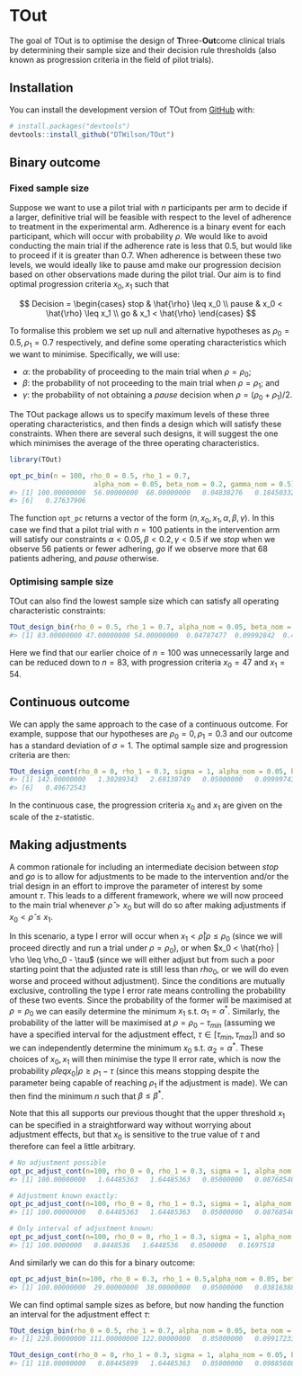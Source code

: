 
<!-- README.md is generated from README.Rmd. Please edit that file -->

# TOut

<!-- badges: start -->
<!-- badges: end -->

The goal of TOut is to optimise the design of **T**hree-**Out**come
clinical trials by determining their sample size and their decision rule
thresholds (also known as progression criteria in the field of pilot
trials).

## Installation

You can install the development version of TOut from
[GitHub](https://github.com/) with:

``` r
# install.packages("devtools")
devtools::install_github("DTWilson/TOut")
```

## Binary outcome

### Fixed sample size

Suppose we want to use a pilot trial with $n$ participants per arm to
decide if a larger, definitive trial will be feasible with respect to
the level of adherence to treatment in the experimental arm. Adherence
is a binary event for each participant, which will occur with
probability $\rho$. We would like to avoid conducting the main trial if
the adherence rate is less that 0.5, but would like to proceed if it is
greater than 0.7. When adherence is between these two levels, we would
ideally like to pause amd make our progression decision based on other
observations made during the pilot trial. Our aim is to find optimal
progression criteria $x_0, x_1$ such that

$$
Decision =
\begin{cases}
 stop    & \hat{\rho} \leq x_0 \\
 pause   & x_0 < \hat{\rho} \leq x_1 \\
 go      & x_1 < \hat{\rho}
 \end{cases}       
$$

To formalise this problem we set up null and alternative hypotheses as
$\rho_0 = 0.5, \rho_1 = 0.7$ respectively, and define some operating
characteristics which we want to minimise. Specifically, we will use:

-   $\alpha$: the probability of proceeding to the main trial when
    $\rho = \rho_0$;
-   $\beta$: the probability of not proceeding to the main trial when
    $\rho = \rho_1$; and
-   $\gamma$: the probability of not obtaining a $pause$ decision when
    $\rho = (\rho_0 + \rho_1)/2$.

The TOut package allows us to specify maximum levels of these three
operating characteristics, and then finds a design which will satisfy
these constraints. When there are several such designs, it will suggest
the one which minimises the average of the three operating
characteristics.

``` r
library(TOut)

opt_pc_bin(n = 100, rho_0 = 0.5, rho_1 = 0.7,
                     alpha_nom = 0.05, beta_nom = 0.2, gamma_nom = 0.5)
#> [1] 100.00000000  56.00000000  68.00000000   0.04838276   0.18450332
#> [6]   0.27637906
```

The function `opt_pc` returns a vector of the form
$(n, x_0, x_1, \alpha, \beta, \gamma)$. In this case we find that a
pilot trial with $n = 100$ patients in the intervention arm will satisfy
our constraints $\alpha < 0.05, \beta < 0.2, \gamma < 0.5$ if we $stop$
when we observe 56 patients or fewer adhering, $go$ if we observe more
that 68 patients adhering, and $pause$ otherwise.

### Optimising sample size

TOut can also find the lowest sample size which can satisfy all
operating characteristic constraints:

``` r
TOut_design_bin(rho_0 = 0.5, rho_1 = 0.7, alpha_nom = 0.05, beta_nom = 0.1, gamma_nom = 0.5)
#> [1] 83.00000000 47.00000000 54.00000000  0.04787477  0.09992842  0.44729885
```

Here we find that our earlier choice of $n = 100$ was unnecessarily
large and can be reduced down to $n = 83$, with progression criteria
$x_0 = 47$ and $x_1 = 54$.

## Continuous outcome

We can apply the same approach to the case of a continuous outcome. For
example, suppose that our hypotheses are $\rho_0 = 0, \rho_1 = 0.3$ and
our outcome has a standard deviation of $\sigma = 1$. The optimal sample
size and progression criteria are then:

``` r
TOut_design_cont(rho_0 = 0, rho_1 = 0.3, sigma = 1, alpha_nom = 0.05, beta_nom = 0.1, gamma_nom = 0.5)
#> [1] 142.00000000   1.30209343   2.69138749   0.05000000   0.09999743
#> [6]   0.49672543
```

In the continuous case, the progression criteria $x_0$ and $x_1$ are
given on the scale of the z-statistic.

## Making adjustments

A common rationale for including an intermediate decision between $stop$
and $go$ is to allow for adjustments to be made to the intervention
and/or the trial design in an effort to improve the parameter of
interest by some amount $\tau$. This leads to a different framework,
where we will now proceed to the main trial whenever $\hat{\rho} > x_0$
but will do so after making adjustments if $x_0 < \hat{\rho} \leq x_1$.

In this scenario, a type I error will occur when
$x_1 < \hat{\rho} | \rho \leq \rho_0$ (since we will proceed directly
and run a trial under $\rho = \rho_0$), or when
$x_0 < \hat{rho} | \rho \leq \rho_0 - \tau$ (since we will either adjust
but from such a poor starting point that the adjusted rate is still less
than $rho_0$, or we will do even worse and proceed without adjustment).
Since the conditions are mutually exclusive, controlling the type I
error rate means controlling the probability of these two events. Since
the probability of the former will be maximised at $\rho = \rho_0$ we
can easily determine the minimum $x_1$ s.t. $\alpha_1 = \alpha^*$.
Similarly, the probability of the latter will be maximised at
$\rho = \rho_0 - \tau_{min}$ (assuming we have a specified interval for
the adjustment effect, $\tau \in [\tau_{min}, \tau_{max}]$) and so we
can independently determine the minimum $x_0$ s.t.
$\alpha_2 = \alpha^*$. These choices of $x_0, x_1$ will then minimise
the type II error rate, which is now the probability
$\hat{\rho} leq x_0 | \rho \geq \rho_1 - \tau$ (since this means
stopping despite the parameter being capable of reaching $\rho_1$ if the
adjustment is made). We can then find the minimum $n$ such that
$\beta \leq \beta^*$.

Note that this all supports our previous thought that the upper
threshold $x_1$ can be specified in a straightforward way without
worrying about adjustment effects, but that $x_0$ is sensitive to the
true value of $\tau$ and therefore can feel a little arbitrary.

``` r
# No adjustment possible
opt_pc_adjust_cont(n=100, rho_0 = 0, rho_1 = 0.3, sigma = 1, alpha_nom = 0.05, beta_nom = 0.2,  tau_min=0, tau_max=0)
#> [1] 100.00000000   1.64485363   1.64485363   0.05000000   0.08768546

# Adjustment known exactly:
opt_pc_adjust_cont(n=100, rho_0 = 0, rho_1 = 0.3, sigma = 1, alpha_nom = 0.05, beta_nom = 0.2,  tau_min=0.1, tau_max=0.1)
#> [1] 100.00000000   0.64485363   1.64485363   0.05000000   0.08768546

# Only interval of adjustment known:
opt_pc_adjust_cont(n=100, rho_0 = 0, rho_1 = 0.3, sigma = 1, alpha_nom = 0.05, beta_nom = 0.2,  tau_min=0.08, tau_max=0.12)
#> [1] 100.0000000   0.8448536   1.6448536   0.0500000   0.1697518
```

And similarly we can do this for a binary outcome:

``` r
opt_pc_adjust_bin(n=100, rho_0 = 0.3, rho_1 = 0.5,alpha_nom = 0.05, beta_nom = 0.2,  tau_min=0.08, tau_max=0.12)
#> [1] 100.00000000  29.00000000  38.00000000   0.05000000   0.03816388
```

We can find optimal sample sizes as before, but now handing the function
an interval for the adjustment effect $\tau$:

``` r
TOut_design_bin(rho_0 = 0.5, rho_1 = 0.7, alpha_nom = 0.05, beta_nom = 0.1, tau = c(0.05, 0.15))
#> [1] 220.00000000 111.00000000 122.00000000   0.05000000   0.09917233

TOut_design_cont(rho_0 = 0, rho_1 = 0.3, sigma = 1, alpha_nom = 0.05, beta_nom = 0.1, tau = c(0.07, 0.1))
#> [1] 118.00000000   0.88445899   1.64485363   0.05000000   0.09885608
```
